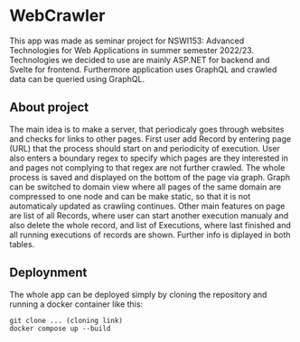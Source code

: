 # WebCrawler
This app was made as seminar project for NSWI153: Advanced Technologies for Web Applications in summer semester 2022/23. Technologies we decided to use are mainly ASP.NET for backend and Svelte for frontend. Furthermore application uses GraphQL and crawled data can be queried using GraphQL.

## About project
The main idea is to make a server, that periodicaly goes through websites and checks for links to other pages. First user add Record by entering page (URL) that the process should start on and periodicity of execution. User also enters a boundary regex to specify which pages are they interested in and pages not complying to that regex are not further crawled. The whole process is saved and displayed on the bottom of the page via graph. Graph can be switched to domain view where all pages of the same domain are compressed to one node and can be make static, so that it is not automaticaly updated as crawling continues. Other main features on page are list of all Records, where user can start another execution manualy and also delete the whole record, and list of Executions, where last finished and all running executions of records are shown. Further info is diplayed in both tables.

## Deploynment
The whole app can be deployed simply by cloning the repository and running a docker container like this:
```console
git clone ... (cloning link)
docker compose up --build
```
